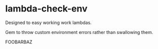 # lambda-check-env

Designed to easy working work lambdas.

Gem to throw custom environment errors rather than swallowing them.

FOOBARBAZ
